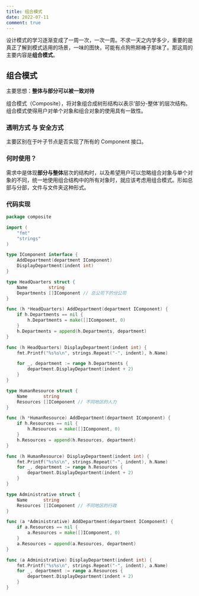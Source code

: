 ```yaml
---
title: 组合模式
date: 2022-07-11
comment: true
---
```


设计模式的学习逐渐变成了一周一次，一次一周。不求一天之内学多少，重要的是真正了解到模式适用的场景，一味的图快，可能有点狗熊掰棒子那味了。那这周的主要内容是**组合模式**。

<!--more-->

## 组合模式

主要思想：**整体与部分可以被一致对待**

组合模式（Composite），将对象组合成树形结构以表示‘部分-整体’的层次结构。组合模式使得用户对单个对象和组合对象的使用具有一致性。



### 透明方式 与 安全方式

主要区别在于叶子节点是否实现了所有的 Component 接口。



### 何时使用？

需求中是体现**部分与整体**层次的结构时，以及希望用户可以忽略组合对象与单个对象的不同，统一地使用组合结构中的所有对象时，就应该考虑用组合模式。形如总部与分部，文件与文件夹这种形式。



### 代码实现

```go
package composite

import (
    "fmt"
    "strings"
)

type IComponent interface {
    AddDepartment(department IComponent)
    DisplayDepartment(indent int)
}

type HeadQuarters struct {
    Name        string
    Departments []IComponent // 总公司下的分公司
}

func (h *HeadQuarters) AddDepartment(department IComponent) {
    if h.Departments == nil {
        h.Departments = make([]IComponent, 0)
    }
    h.Departments = append(h.Departments, department)
}

func (h HeadQuarters) DisplayDepartment(indent int) {
    fmt.Printf("%s%s\n", strings.Repeat("-", indent), h.Name)

    for _, department := range h.Departments {
        department.DisplayDepartment(indent + 2)
    }
}

type HumanResource struct {
    Name      string
    Resources []IComponent // 不同地区的人力
}

func (h *HumanResource) AddDepartment(department IComponent) {
    if h.Resources == nil {
        h.Resources = make([]IComponent, 0)
    }
    h.Resources = append(h.Resources, department)
}

func (h HumanResource) DisplayDepartment(indent int) {
    fmt.Printf("%s%s\n", strings.Repeat("-", indent), h.Name)
    for _, department := range h.Resources {
        department.DisplayDepartment(indent + 2)
    }
}

type Administrative struct {
    Name      string
    Resources []IComponent // 不同地区的行政
}

func (a *Administrative) AddDepartment(department IComponent) {
    if a.Resources == nil {
        a.Resources = make([]IComponent, 0)
    }
    a.Resources = append(a.Resources, department)
}

func (a Administrative) DisplayDepartment(indent int) {
    fmt.Printf("%s%s\n", strings.Repeat("-", indent), a.Name)
    for _, department := range a.Resources {
        department.DisplayDepartment(indent + 2)
    }
}
```

